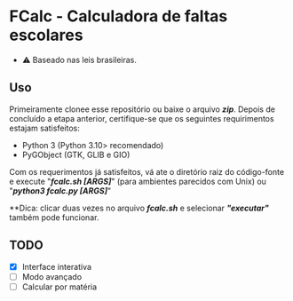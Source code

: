 # FCalc - Calculadora de faltas escolares
- ⚠️ Baseado nas leis brasileiras.

## Uso
Primeiramente clonee esse repositório ou baixe o arquivo **_zip_**.
Depois de concluído a etapa anterior, certifique-se que os seguintes requirimentos estajam satisfeitos:
- Python 3 (Python 3.10> recomendado)
- PyGObject (GTK, GLIB e GIO)

Com os requerimentos já satisfeitos, vá ate o diretório raiz do código-fonte e execute "**_fcalc.sh [ARGS]_**" (para ambientes parecidos com Unix) ou "**_python3 fcalc.py [ARGS]_**"

**Dica: clicar duas vezes no arquivo **_fcalc.sh_** e selecionar **_"executar"_** também pode funcionar.

## TODO
- [x] Interface interativa
- [ ] Modo avançado
- [ ] Calcular por matéria 